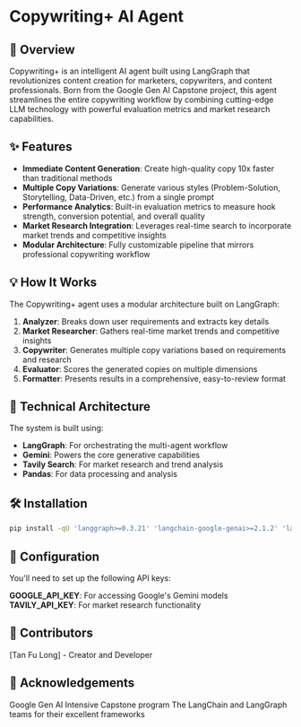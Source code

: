 # Copywriting+ AI Agent

## 🚀 Overview

Copywriting+ is an intelligent AI agent built using LangGraph that revolutionizes content creation for marketers, copywriters, and content professionals. Born from the Google Gen AI Capstone project, this agent streamlines the entire copywriting workflow by combining cutting-edge LLM technology with powerful evaluation metrics and market research capabilities.

## ✨ Features

- **Immediate Content Generation**: Create high-quality copy 10x faster than traditional methods
- **Multiple Copy Variations**: Generate various styles (Problem-Solution, Storytelling, Data-Driven, etc.) from a single prompt
- **Performance Analytics**: Built-in evaluation metrics to measure hook strength, conversion potential, and overall quality
- **Market Research Integration**: Leverages real-time search to incorporate market trends and competitive insights
- **Modular Architecture**: Fully customizable pipeline that mirrors professional copywriting workflow

## 💡 How It Works

The Copywriting+ agent uses a modular architecture built on LangGraph:

1. **Analyzer**: Breaks down user requirements and extracts key details
2. **Market Researcher**: Gathers real-time market trends and competitive insights
3. **Copywriter**: Generates multiple copy variations based on requirements and research
4. **Evaluator**: Scores the generated copies on multiple dimensions
5. **Formatter**: Presents results in a comprehensive, easy-to-review format

## 🧩 Technical Architecture

The system is built using:
- **LangGraph**: For orchestrating the multi-agent workflow
- **Gemini**: Powers the core generative capabilities
- **Tavily Search**: For market research and trend analysis
- **Pandas**: For data processing and analysis

## 🛠️ Installation

```bash
pip install -qU 'langgraph>=0.3.21' 'langchain-google-genai>=2.1.2' 'langgraph-prebuilt>=0.1.7' 'langchain_community'
```

## 🔧 Configuration
You'll need to set up the following API keys:

**GOOGLE_API_KEY**: For accessing Google's Gemini models
**TAVILY_API_KEY**: For market research functionality


## 👥 Contributors

[Tan Fu Long] - Creator and Developer

## 🙏 Acknowledgements

Google Gen AI Intensive Capstone program
The LangChain and LangGraph teams for their excellent frameworks
